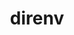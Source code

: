 ---
title: "direnv"
layout: cache
categories: [package, develop]
meta: {"versions": ["2.34.0", "2.35.0"], "compilers": ["apple-clang@=15.0.0", "gcc@=10.2.1", "gcc@=10.5.0", "gcc@=13.3.0", "gcc@=7.5.0"], "oss": ["centos7", "rhel8", "ubuntu18.04", "ventura"], "platforms": ["darwin", "linux"], "targets": ["aarch64", "x86_64_v3"], "stacks": ["developer-tools", "developer-tools-aarch64-linux-gnu", "developer-tools-darwin", "developer-tools-manylinux2014", "developer-tools-x86_64_v3-linux-gnu", "root"], "num_specs": 12, "num_specs_by_stack": {"developer-tools-darwin": 1, "root": 12, "developer-tools-manylinux2014": 1, "developer-tools-x86_64_v3-linux-gnu": 3, "developer-tools-aarch64-linux-gnu": 3, "developer-tools": 4}}
spec_details: [{"hash": "l6hkkvx3rn47iov7oy2v3w3exmxmlcag", "compiler": "apple-clang@=15.0.0", "versions": ["2.35.0"], "os": "ventura", "platform": "darwin", "target": "aarch64", "variants": ["build_system=go"], "stacks": ["developer-tools-darwin", "root"], "size": "-", "tarball": "https://binaries.spack.io/develop/build_cache/darwin-ventura-aarch64/apple-clang-15.0.0/direnv-2.35.0/darwin-ventura-aarch64-apple-clang-15.0.0-direnv-2.35.0-l6hkkvx3rn47iov7oy2v3w3exmxmlcag.spack"}, {"hash": "h2r6ck5x6djmgzza4wdgnv7cs5mde7ov", "compiler": "gcc@=10.2.1", "versions": ["2.35.0"], "os": "centos7", "platform": "linux", "target": "x86_64_v3", "variants": ["build_system=go"], "stacks": ["developer-tools-manylinux2014", "root"], "size": "-", "tarball": "https://binaries.spack.io/develop/build_cache/linux-centos7-x86_64_v3/gcc-10.2.1/direnv-2.35.0/linux-centos7-x86_64_v3-gcc-10.2.1-direnv-2.35.0-h2r6ck5x6djmgzza4wdgnv7cs5mde7ov.spack"}, {"hash": "pgq6vuznd7pebvonqueucqg7siyr3ejo", "compiler": "gcc@=10.5.0", "versions": ["2.35.0"], "os": "centos7", "platform": "linux", "target": "x86_64_v3", "variants": ["build_system=go"], "stacks": ["developer-tools-x86_64_v3-linux-gnu", "root"], "size": "-", "tarball": "https://binaries.spack.io/develop/build_cache/linux-centos7-x86_64_v3/gcc-10.5.0/direnv-2.35.0/linux-centos7-x86_64_v3-gcc-10.5.0-direnv-2.35.0-pgq6vuznd7pebvonqueucqg7siyr3ejo.spack"}, {"hash": "thtdejoboxitnidbeiaan3tih4zypj56", "compiler": "gcc@=10.5.0", "versions": ["2.35.0"], "os": "centos7", "platform": "linux", "target": "x86_64_v3", "variants": ["build_system=go"], "stacks": ["developer-tools-x86_64_v3-linux-gnu", "root"], "size": "-", "tarball": "https://binaries.spack.io/develop/build_cache/linux-centos7-x86_64_v3/gcc-10.5.0/direnv-2.35.0/linux-centos7-x86_64_v3-gcc-10.5.0-direnv-2.35.0-thtdejoboxitnidbeiaan3tih4zypj56.spack"}, {"hash": "yr4wommx66tl2kwldkl34xvtkyjfynlj", "compiler": "gcc@=10.5.0", "versions": ["2.35.0"], "os": "centos7", "platform": "linux", "target": "x86_64_v3", "variants": ["build_system=go"], "stacks": ["developer-tools-x86_64_v3-linux-gnu", "root"], "size": "-", "tarball": "https://binaries.spack.io/develop/build_cache/linux-centos7-x86_64_v3/gcc-10.5.0/direnv-2.35.0/linux-centos7-x86_64_v3-gcc-10.5.0-direnv-2.35.0-yr4wommx66tl2kwldkl34xvtkyjfynlj.spack"}, {"hash": "irlj3l2z23cr223ylqkokrawqvsyitu6", "compiler": "gcc@=13.3.0", "versions": ["2.35.0"], "os": "rhel8", "platform": "linux", "target": "aarch64", "variants": ["build_system=go"], "stacks": ["developer-tools-aarch64-linux-gnu", "root"], "size": "-", "tarball": "https://binaries.spack.io/develop/build_cache/linux-rhel8-aarch64/gcc-13.3.0/direnv-2.35.0/linux-rhel8-aarch64-gcc-13.3.0-direnv-2.35.0-irlj3l2z23cr223ylqkokrawqvsyitu6.spack"}, {"hash": "liwin3gbqmmaoyqcvolodth4mczzw2qz", "compiler": "gcc@=13.3.0", "versions": ["2.35.0"], "os": "rhel8", "platform": "linux", "target": "aarch64", "variants": ["build_system=go"], "stacks": ["developer-tools-aarch64-linux-gnu", "root"], "size": "-", "tarball": "https://binaries.spack.io/develop/build_cache/linux-rhel8-aarch64/gcc-13.3.0/direnv-2.35.0/linux-rhel8-aarch64-gcc-13.3.0-direnv-2.35.0-liwin3gbqmmaoyqcvolodth4mczzw2qz.spack"}, {"hash": "ofbzz2y7kki3rkkkcsskmrnznhediru6", "compiler": "gcc@=13.3.0", "versions": ["2.35.0"], "os": "rhel8", "platform": "linux", "target": "aarch64", "variants": ["build_system=go"], "stacks": ["developer-tools-aarch64-linux-gnu", "root"], "size": "-", "tarball": "https://binaries.spack.io/develop/build_cache/linux-rhel8-aarch64/gcc-13.3.0/direnv-2.35.0/linux-rhel8-aarch64-gcc-13.3.0-direnv-2.35.0-ofbzz2y7kki3rkkkcsskmrnznhediru6.spack"}, {"hash": "57txx2fpye4yiw33wu5nkg5ap4ydizpx", "compiler": "gcc@=7.5.0", "versions": ["2.34.0"], "os": "ubuntu18.04", "platform": "linux", "target": "x86_64_v3", "variants": ["build_system=generic"], "stacks": ["developer-tools", "root"], "size": "-", "tarball": "https://binaries.spack.io/develop/build_cache/linux-ubuntu18.04-x86_64_v3/gcc-7.5.0/direnv-2.34.0/linux-ubuntu18.04-x86_64_v3-gcc-7.5.0-direnv-2.34.0-57txx2fpye4yiw33wu5nkg5ap4ydizpx.spack"}, {"hash": "5x76cgilmwmrafst3lvzavsnmvsnoywh", "compiler": "gcc@=7.5.0", "versions": ["2.34.0"], "os": "ubuntu18.04", "platform": "linux", "target": "x86_64_v3", "variants": ["build_system=generic"], "stacks": ["developer-tools", "root"], "size": "-", "tarball": "https://binaries.spack.io/develop/build_cache/linux-ubuntu18.04-x86_64_v3/gcc-7.5.0/direnv-2.34.0/linux-ubuntu18.04-x86_64_v3-gcc-7.5.0-direnv-2.34.0-5x76cgilmwmrafst3lvzavsnmvsnoywh.spack"}, {"hash": "qwjqn7sqohwfy5rw7ffbdqrmjnhiygx5", "compiler": "gcc@=7.5.0", "versions": ["2.34.0"], "os": "ubuntu18.04", "platform": "linux", "target": "x86_64_v3", "variants": ["build_system=generic"], "stacks": ["developer-tools", "root"], "size": "-", "tarball": "https://binaries.spack.io/develop/build_cache/linux-ubuntu18.04-x86_64_v3/gcc-7.5.0/direnv-2.34.0/linux-ubuntu18.04-x86_64_v3-gcc-7.5.0-direnv-2.34.0-qwjqn7sqohwfy5rw7ffbdqrmjnhiygx5.spack"}, {"hash": "tuwyukqpq4shy46anii75guwwgefa3uf", "compiler": "gcc@=7.5.0", "versions": ["2.34.0"], "os": "ubuntu18.04", "platform": "linux", "target": "x86_64_v3", "variants": ["build_system=generic"], "stacks": ["developer-tools", "root"], "size": "-", "tarball": "https://binaries.spack.io/develop/build_cache/linux-ubuntu18.04-x86_64_v3/gcc-7.5.0/direnv-2.34.0/linux-ubuntu18.04-x86_64_v3-gcc-7.5.0-direnv-2.34.0-tuwyukqpq4shy46anii75guwwgefa3uf.spack"}]
---
